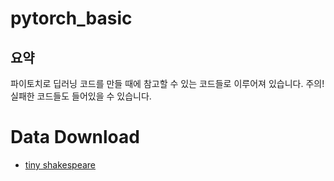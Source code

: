 # pytorch_basic
## 요약
파이토치로 딥러닝 코드를 만들 때에 참고할 수 있는 코드들로 이루어져 있습니다.
주의! 실패한 코드들도 들어있을 수 있습니다.

# Data Download
- [tiny shakespeare](https://huggingface.co/datasets/tiny_shakespeare)


